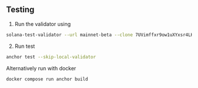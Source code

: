 ## Testing
1. Run the validator using
```bash
solana-test-validator --url mainnet-beta --clone 7UVimffxr9ow1uXYxsr4LHAcV58mLzhmwaeKvJ1pjLiE --bpf-program rec5EKMGg6MxZYaMdyBfgwp4d5rB9T1VQH5pJv5LtFJ pyth.so -r
```
2. Run test
```bash
anchor test --skip-local-validator
```
Alternatively run with docker
```bash
docker compose run anchor build
```